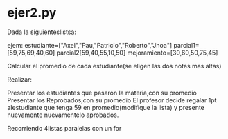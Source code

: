 # ejer2.py

Dada la siguienteslistsa:

ejem:
estudiante=["Axel","Pau,"Patricio","Roberto","Jhoa"]
parcial1=[59,75,69,40,60]
parcial2[59,40,55,10,50]
mejoramiento=[30,60,50,75,45]

Calcular el promedio de cada estudiante(se eligen las dos
notas mas altas)

Realizar:

Presentar los estudiantes que pasaron la materia,con su promedio
Presentar los Reprobados,con su promedio
El profesor decide regalar 1pt alestudiante que tenga
59 en promedio(modifique la lista) y presente nuevamente
nuevamentelo aprobados.

Recorriendo 4listas paralelas con un for
